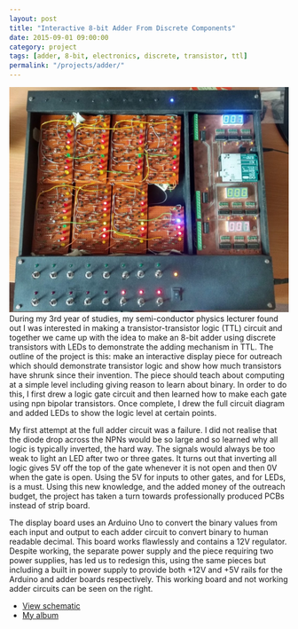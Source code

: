 ```yaml
---
layout: post
title: "Interactive 8-bit Adder From Discrete Components"
date: 2015-09-01 09:00:00
category: project
tags: [adder, 8-bit, electronics, discrete, transistor, ttl]
permalink: "/projects/adder/"
---
```


<p><span class="image left"><a href="/assets/img/projects/adder/bad final.png"><img src="/assets/img/projects/adder/bad final.png" alt="Non-functioning Final Product"></a></span>
During my 3rd year of studies, my semi-conductor physics lecturer found out I was interested in making a transistor-transistor logic (TTL) circuit and together we came up with the idea to make an 8-bit adder using discrete transistors with LEDs to demonstrate the adding mechanism in TTL. The outline of the project is this: make an interactive display piece for outreach which should demonstrate transistor logic and show how much transistors have shrunk since their invention. The piece should teach about computing at a simple level including giving reason to learn about binary. In order to do this, I first drew a logic gate circuit and then learned how to make each gate using npn bipolar transistors. Once complete, I drew the full circuit diagram and added LEDs to show the logic level at certain points.</p>
<p>My first attempt at the full adder circuit was a failure. I did not realise that the diode drop across the NPNs would be so large and so learned why all logic is typically inverted, the hard way. The signals would always be too weak to light an LED after two or three gates. It turns out that inverting all logic gives 5V off the top of the gate whenever it is not open and then 0V when the gate is open. Using the 5V for inputs to other gates, and for LEDs, is a must. Using this new knowledge, and the added money of the outreach budget, the project has taken a turn towards professionally produced PCBs instead of strip board.</p>
<p> The display board uses an Arduino Uno to convert the binary values from each input and output to each adder circuit to convert binary to human readable decimal. This board works flawlessly and contains a 12V regulator. Despite working, the separate power supply and the piece requiring two power supplies, has led us to redesign this, using the same pieces but including a built in power supply to provide both +12V and +5V rails for the Arduino and adder boards respectively. This working board and not working adder circuits can be seen on the right.</p>

<ul class="actions">
    <li><a class="button" target="_blank" href=""> <span class="fas fa-file-pdf"></span> View schematic</a></li>
    <li><a class="button" href="/projects/">My album</a></li>
</ul>



